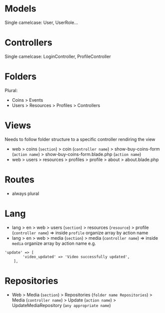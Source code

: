 # Models
Single camelcase: User, UserRole...

# Controllers
Single camelcase: LoginController, ProfileController

# Folders
Plural: 
- Coins > Events
- Users > Resources > Profiles > Controllers

# Views
Needs to follow folder structure to a specific controller rendiring the view
- web > coins (`section`) > coin (`controller name`) > show-buy-coins-form (`action name`) > show-buy-coins-form.blade.php (`action name`)
- web > users > resources > profiles > profile > about > about.blade.php

# Routes
- always plural

# Lang
- lang > en > web > users (`section`) > resources (`resource`) > profile (`controller name`) => inside `profile` organize array by action name
- lang > en > web > media (`section`) > media (`controller name`) => inside `media` organize array by action name
e.g.
```
'update' => [
        'video_updated' => 'Video successfully updated',
    ],
```

# Repositories
- Web > Media (`section`) > Repositories (`folder name Repositories`) > Media (`controller name`) > Update (`action name`) > UpdateMediaRepository (`any appropriate name`)
